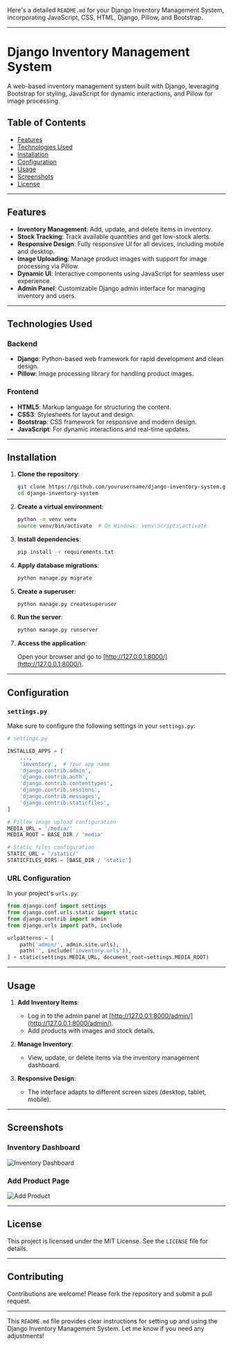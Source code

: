 Here's a detailed `README.md` for your Django Inventory Management System, incorporating JavaScript, CSS, HTML, Django, Pillow, and Bootstrap.

---

# Django Inventory Management System

A web-based inventory management system built with Django, leveraging Bootstrap for styling, JavaScript for dynamic interactions, and Pillow for image processing.

## Table of Contents

- [Features](#features)
- [Technologies Used](#technologies-used)
- [Installation](#installation)
- [Configuration](#configuration)
- [Usage](#usage)
- [Screenshots](#screenshots)
- [License](#license)

---

## Features

- **Inventory Management**: Add, update, and delete items in inventory.
- **Stock Tracking**: Track available quantities and get low-stock alerts.
- **Responsive Design**: Fully responsive UI for all devices, including mobile and desktop.
- **Image Uploading**: Manage product images with support for image processing via Pillow.
- **Dynamic UI**: Interactive components using JavaScript for seamless user experience.
- **Admin Panel**: Customizable Django admin interface for managing inventory and users.

---

## Technologies Used

### Backend

- **Django**: Python-based web framework for rapid development and clean design.
- **Pillow**: Image processing library for handling product images.

### Frontend

- **HTML5**: Markup language for structuring the content.
- **CSS3**: Stylesheets for layout and design.
- **Bootstrap**: CSS framework for responsive and modern design.
- **JavaScript**: For dynamic interactions and real-time updates.

---

## Installation

1. **Clone the repository**:

   ```bash
   git clone https://github.com/yourusername/django-inventory-system.git
   cd django-inventory-system
   ```

2. **Create a virtual environment**:

   ```bash
   python -m venv venv
   source venv/bin/activate  # On Windows: venv\Scripts\activate
   ```

3. **Install dependencies**:

   ```bash
   pip install -r requirements.txt
   ```

4. **Apply database migrations**:

   ```bash
   python manage.py migrate
   ```

5. **Create a superuser**:

   ```bash
   python manage.py createsuperuser
   ```

6. **Run the server**:

   ```bash
   python manage.py runserver
   ```

7. **Access the application**:

   Open your browser and go to [http://127.0.0.1:8000/](http://127.0.0.1:8000/).

---

## Configuration

### `settings.py`

Make sure to configure the following settings in your `settings.py`:

```python
# settings.py

INSTALLED_APPS = [
    ...,
    'inventory',  # Your app name
    'django.contrib.admin',
    'django.contrib.auth',
    'django.contrib.contenttypes',
    'django.contrib.sessions',
    'django.contrib.messages',
    'django.contrib.staticfiles',
]

# Pillow image upload configuration
MEDIA_URL = '/media/'
MEDIA_ROOT = BASE_DIR / 'media'

# Static files configuration
STATIC_URL = '/static/'
STATICFILES_DIRS = [BASE_DIR / 'static']
```

### URL Configuration

In your project's `urls.py`:

```python
from django.conf import settings
from django.conf.urls.static import static
from django.contrib import admin
from django.urls import path, include

urlpatterns = [
    path('admin/', admin.site.urls),
    path('', include('inventory.urls')),
] + static(settings.MEDIA_URL, document_root=settings.MEDIA_ROOT)
```

---

## Usage

1. **Add Inventory Items**:
   - Log in to the admin panel at [http://127.0.0.1:8000/admin/](http://127.0.0.1:8000/admin/).
   - Add products with images and stock details.

2. **Manage Inventory**:
   - View, update, or delete items via the inventory management dashboard.

3. **Responsive Design**:
   - The interface adapts to different screen sizes (desktop, tablet, mobile).

---

## Screenshots

### Inventory Dashboard

![Inventory Dashboard](path/to/screenshot1.png)

### Add Product Page

![Add Product](path/to/screenshot2.png)

---

## License

This project is licensed under the MIT License. See the `LICENSE` file for details.

---

## Contributing

Contributions are welcome! Please fork the repository and submit a pull request.

--- 

This `README.md` file provides clear instructions for setting up and using the Django Inventory Management System. Let me know if you need any adjustments!

